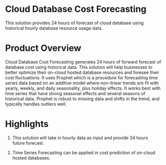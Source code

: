 # Cloud Database Cost Forecasting
This solution provides 24 hours of forecast of cloud database using historical hourly database resource usage data.

# Product Overview
Cloud Database Cost Forecasting generates 24 hours of forward forecast of database cost using historical data. This solution will help businesses to better optimize their on-cloud hosted database resources and foresee their cost fluctuations.  It uses Prophet which is a procedure for forecasting time series data based on an additive model where non-linear trends are fit with yearly, weekly, and daily seasonality, plus holiday effects. It works best with time series that have strong seasonal effects and several seasons of historical data. Prophet is robust to missing data and shifts in the trend, and typically handles outliers well.

# Highlights
1. This solution will take in hourly data as input and provide 24 hours future forecast.

2. Time Series Forecasting can be applied in cost prediction of on-cloud hosted databases.


